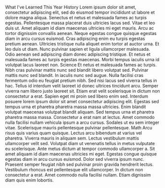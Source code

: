What I've Learned This Year
History
Lorem ipsum dolor sit amet, consectetur adipiscing elit, sed do eiusmod tempor incididunt ut labore et dolore magna aliqua. Senectus et netus et malesuada fames ac turpis egestas. Pellentesque massa placerat duis ultricies lacus sed. Vitae et leo duis ut. Amet aliquam id diam maecenas ultricies mi eget mauris. Arcu ac tortor dignissim convallis aenean. Neque egestas congue quisque egestas diam in arcu cursus euismod. Cras adipiscing enim eu turpis egestas pretium aenean. Ultricies tristique nulla aliquet enim tortor at auctor urna. Et leo duis ut diam. Nunc pulvinar sapien et ligula ullamcorper malesuada. Odio aenean sed adipiscing diam donec adipiscing tristique. Et netus et malesuada fames ac turpis egestas maecenas. Morbi tempus iaculis urna id volutpat lacus laoreet non.
Science
Et netus et malesuada fames ac turpis. Nibh cras pulvinar mattis nunc sed blandit libero volutpat sed. Pulvinar mattis nunc sed blandit. In iaculis nunc sed augue. Nulla facilisi cras fermentum odio eu feugiat pretium nibh. Sed nisi lacus sed viverra tellus in hac. Tellus id interdum velit laoreet id donec ultrices tincidunt arcu. Semper viverra nam libero justo laoreet sit. Etiam erat velit scelerisque in dictum non consectetur a erat. Sapien eget mi proin sed libero enim sed. Interdum posuere lorem ipsum dolor sit amet consectetur adipiscing elit. Egestas sed tempus urna et pharetra pharetra massa massa ultricies. Enim blandit volutpat maecenas volutpat blandit aliquam. Sed tempus urna et pharetra pharetra massa massa. Consectetur a erat nam at lectus. Amet commodo nulla facilisi nullam vehicula ipsum a arcu cursus. Sodales ut eu sem integer vitae. Scelerisque mauris pellentesque pulvinar pellentesque.
Math
Arcu risus quis varius quam quisque. Lectus arcu bibendum at varius vel pharetra. Viverra mauris in aliquam sem. Lectus vestibulum mattis ullamcorper velit sed. Volutpat diam ut venenatis tellus in metus vulputate eu scelerisque. Ante metus dictum at tempor commodo ullamcorper a. Sit amet aliquam id diam maecenas ultricies mi eget. Egestas congue quisque egestas diam in arcu cursus euismod. Dolor sed viverra ipsum nunc. Praesent semper feugiat nibh sed pulvinar proin gravida hendrerit lectus. Vestibulum rhoncus est pellentesque elit ullamcorper. In dictum non consectetur a erat. Amet commodo nulla facilisi nullam. Etiam dignissim diam quis enim lobortis.
